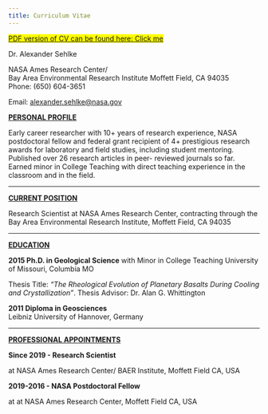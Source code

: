 ```yaml
---
title: Curriculum Vitae
---
```


<mark>[PDF version of CV can be found here: Click me](https://raw.githubusercontent.com/hotrockkiddo/hotrockkiddo.github.io/fdc176aa0e10a925f507cbae8f1d70d8f2a4b2bc/static/Sehlke_CV_November2023.pdf)</mark>





Dr. Alexander Sehlke

NASA Ames Research Center/  
Bay Area Environmental Research Institute
Moffett Field, CA 94035  
Phone: (650) 604-3651

Email: alexander.sehlke@nasa.gov

**<u>PERSONAL PROFILE</u>**

Early career researcher with 10+ years of research experience, NASA postdoctoral fellow and federal grant recipient of 4+ prestigious research awards for laboratory and field studies, including student mentoring. Published over 26 research articles in peer- reviewed journals so far. Earned minor in College Teaching with direct teaching experience in the classroom and in the field.

---

**<u>CURRENT POSITION</u>**

Research Scientist at NASA Ames Research Center, contracting through the Bay Area Environmental Research Institute, Moffett Field, CA 94035

---

**<u>EDUCATION</u>**

**2015 Ph.D. in Geological Science** with Minor in College Teaching
University of Missouri, Columbia MO

Thesis Title: *“The Rheological Evolution of Planetary Basalts During Cooling and Crystallization”*. Thesis Advisor: Dr. Alan G. Whittington

**2011 Diploma in Geosciences**  
Leibniz University of Hannover, Germany

---

**<u>PROFESSIONAL APPOINTMENTS</u>**

**Since 2019 - Research Scientist**

at NASA Ames Research Center/ BAER Institute, Moffett Field CA, USA

**2019-2016 - NASA Postdoctoral Fellow**

at at NASA Ames Research Center, Moffett Field CA, USA
